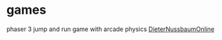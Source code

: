 # games
phaser 3 jump and run game with arcade physics
[DieterNussbaumOnline](http://htmlpreview.github.io/?https://github.com/etk66296/games/blob/master/dn1Online/index.html)
